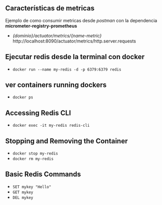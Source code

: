 ## Características de metricas
Ejemplo de como consumir metricas desde _postman_ con la dependencia **micrometer-registry-prometheus**
* _{dominio}/actuator/metrics/{name-metric}_
http://localhost:8090/actuator/metrics/http.server.requests

## Ejecutar redis desde la terminal con docker
* `docker run --name my-redis -d -p 6379:6379 redis`

## ver containers running dockers
* `docker ps`

## Accessing Redis CLI
* `docker exec -it my-redis redis-cli`

## Stopping and Removing the Container
* `docker stop my-redis`
* `docker rm my-redis`

## Basic Redis Commands
* `SET mykey "Hello"`
* `GET mykey`
* `DEL mykey`
